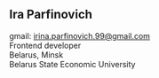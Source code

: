 ## Ira Parfinovich ##
gmail: irina.parfinovich.99@gmail.com\
Frontend developer\
Belarus, Minsk\
Belarus State Economic University
